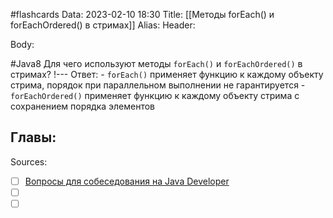 #flashcards
Data: 2023-02-10 18:30
Title: [[Методы forEach() и forEachOrdered() в стримах]]
Alias:
Header:




Body:



#Java8 
Для чего используют методы `forEach()` и `forEachOrdered()` в стримах?
!---
Ответ:
	- `forEach()` применяет функцию к каждому объекту стрима, порядок при параллельном выполнении не гарантируется
	-   `forEachOrdered()` применяет функцию к каждому объекту стрима с сохранением порядка элементов
<!--SR:!2023-03-11,3,130-->



Главы:
-


Sources:
- [ ] [Вопросы для собеседования на Java Developer](https://github.com/enhorse/java-interview/blob/master/README.md#%D0%9E%D0%9E%D0%9F)
- [ ] []()
- [ ] []()
